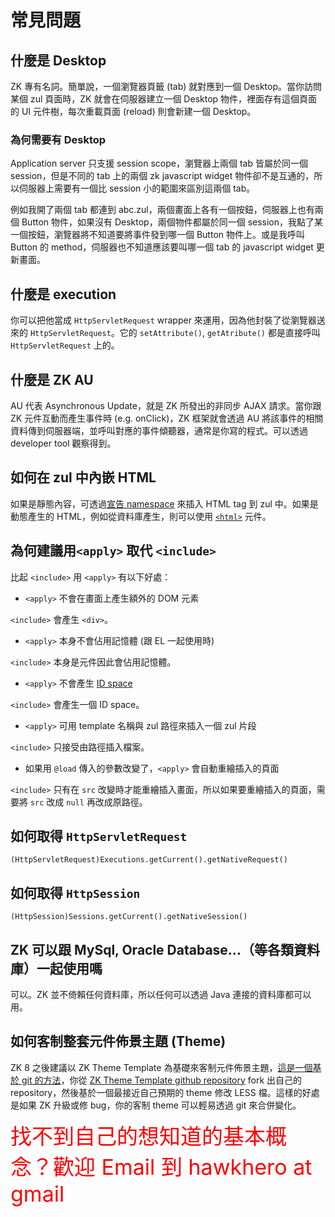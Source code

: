 # 常見問題

## 什麼是 Desktop
ZK 專有名詞。簡單說，一個瀏覽器頁籤 (tab) 就對應到一個 Desktop。當你訪問某個 zul 頁面時，ZK 就會在伺服器建立一個 Desktop 物件，裡面存有這個頁面的 UI 元件樹，每次重載頁面 (reload) 則會新建一個 Desktop。

### 為何需要有 Desktop
Application server 只支援 session scope，瀏覽器上兩個 tab 皆屬於同一個 session，但是不同的 tab 上的兩個 zk javascript widget 物件卻不是互通的，所以伺服器上需要有一個比 session 小的範圍來區別這兩個 tab。

例如我開了兩個 tab 都連到 abc.zul，兩個畫面上各有一個按鈕，伺服器上也有兩個 Button 物件，如果沒有 Desktop，兩個物件都屬於同一個 session，我點了某一個按鈕，瀏覽器將不知道要將事件發到哪一個 Button 物件上。或是我呼叫 Button 的 method，伺服器也不知道應該要叫哪一個 tab 的 javascript widget 更新畫面。


## 什麼是 execution
你可以把他當成 `HttpServletRequest` wrapper 來運用，因為他封裝了從瀏覽器送來的 `HttpServletRequest`。它的 `setAttribute()`, `getAtribute()` 都是直接呼叫 `HttpServletRequest` 上的。


## 什麼是 ZK AU
AU 代表 Asynchronous Update，就是 ZK 所發出的非同步 AJAX 請求。當你跟 ZK 元件互動而產生事件時 (e.g. onClick)，ZK 框架就會透過 AU 將該事件的相關資料傳到伺服器端，並呼叫對應的事件傾聽器，通常是你寫的程式。可以透過 developer tool 觀察得到。

## 如何在 zul 中內嵌 HTML
如果是靜態內容，可透過[宣告 namespace](https://www.zkoss.org/wiki/ZUML_Reference/ZUML/Namespaces/Native) 來插入 HTML tag 到 zul 中。如果是動態產生的 HTML，例如從資料庫產生，則可以使用 [`<html>`](https://www.zkoss.org/wiki/ZK%20Component%20Reference/Essential%20Components/Html) 元件。


## 為何建議用`<apply>` 取代 `<include>`
比起 `<include>` 用 `<apply>` 有以下好處：
* `<apply>` 不會在畫面上產生額外的 DOM 元素

 `<include>` 會產生 `<div>`。
* `<apply>` 本身不會佔用記憶體 (跟 EL 一起使用時)

 `<include>` 本身是元件因此會佔用記憶體。
* `<apply>` 不會產生 [ID space](https://www.zkoss.org/wiki/ZK%20Developer's%20Reference/UI%20Composing/ID%20Space)

 `<include>` 會產生一個 ID space。
* `<apply>` 可用 template 名稱與 zul 路徑來插入一個 zul 片段

 `<include>` 只接受由路徑插入檔案。
* 如果用 `@load` 傳入的參數改變了，`<apply>` 會自動重繪插入的頁面

`<include>` 只有在 `src` 改變時才能重繪插入畫面，所以如果要重繪插入的頁面，需要將 `src` 改成 `null` 再改成原路徑。


## 如何取得 `HttpServletRequest`
`(HttpServletRequest)Executions.getCurrent().getNativeRequest()`


## 如何取得 `HttpSession`
`(HttpSession)Sessions.getCurrent().getNativeSession()`


## ZK 可以跟 MySql, Oracle Database...（等各類資料庫）一起使用嗎
可以。ZK 並不倚賴任何資料庫，所以任何可以透過 Java 連接的資料庫都可以用。


## 如何客制整套元件佈景主題 (Theme)
ZK 8 之後建議以 ZK Theme Template 為基礎來客制元件佈景主題，[這是一個基於 git 的方法](https://www.zkoss.org/wiki/Small_Talks/2016/May/New_Approach_for_Building_Custom_ZK_Theme)，你從 [ZK Theme Template github repository](https://github.com/zkoss/zkThemeTemplate) fork 出自己的 repository，然後基於一個最接近自己預期的 theme 修改 LESS 檔。這樣的好處是如果 ZK 升級或修 bug，你的客制 theme 可以輕易透過 git 來合併變化。

<span style="font-size: 34px;color:red">
  找不到自己的想知道的基本概念？歡迎 Email 到 hawkhero at gmail
</span>
